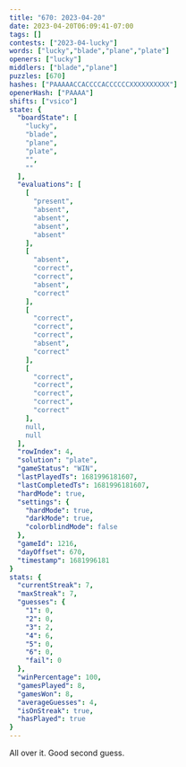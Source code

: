 ```yaml
---
title: "670: 2023-04-20"
date: 2023-04-20T06:09:41-07:00
tags: []
contests: ["2023-04-lucky"]
words: ["lucky","blade","plane","plate"]
openers: ["lucky"]
middlers: ["blade","plane"]
puzzles: [670]
hashes: ["PAAAAACCACCCCACCCCCCXXXXXXXXXX"]
openerHash: ["PAAAA"]
shifts: ["vsico"]
state: {
  "boardState": [
    "lucky",
    "blade",
    "plane",
    "plate",
    "",
    ""
  ],
  "evaluations": [
    [
      "present",
      "absent",
      "absent",
      "absent",
      "absent"
    ],
    [
      "absent",
      "correct",
      "correct",
      "absent",
      "correct"
    ],
    [
      "correct",
      "correct",
      "correct",
      "absent",
      "correct"
    ],
    [
      "correct",
      "correct",
      "correct",
      "correct",
      "correct"
    ],
    null,
    null
  ],
  "rowIndex": 4,
  "solution": "plate",
  "gameStatus": "WIN",
  "lastPlayedTs": 1681996181607,
  "lastCompletedTs": 1681996181607,
  "hardMode": true,
  "settings": {
    "hardMode": true,
    "darkMode": true,
    "colorblindMode": false
  },
  "gameId": 1216,
  "dayOffset": 670,
  "timestamp": 1681996181
}
stats: {
  "currentStreak": 7,
  "maxStreak": 7,
  "guesses": {
    "1": 0,
    "2": 0,
    "3": 2,
    "4": 6,
    "5": 0,
    "6": 0,
    "fail": 0
  },
  "winPercentage": 100,
  "gamesPlayed": 8,
  "gamesWon": 8,
  "averageGuesses": 4,
  "isOnStreak": true,
  "hasPlayed": true
}
---
```

<!-- more -->
All over it. Good second guess.
